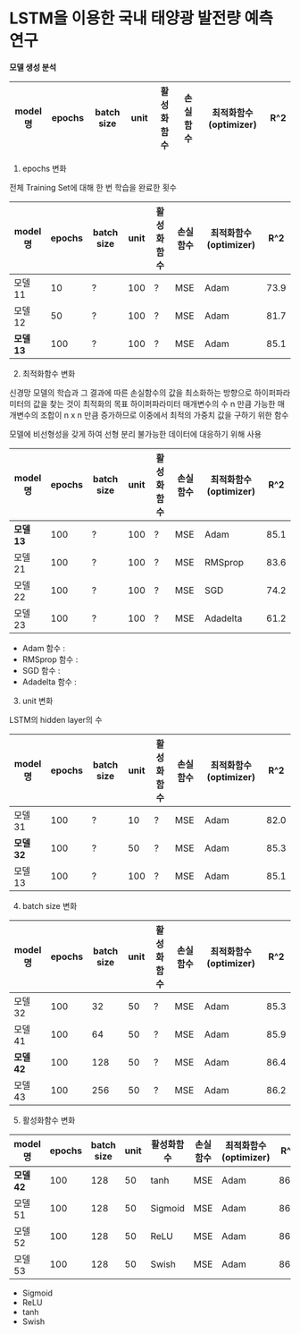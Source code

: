 # LSTM을 이용한 국내 태양광 발전량 예측 연구

**모델 생성 분석**

| model명 | epochs | batch size | unit | 활성화함수 | 손실함수 | 최적화함수(optimizer) | R^2 |
| ------- | ------ | ---------- | ---- | ---------- | -------- | --------------------- | --- |

1. epochs 변화

전체 Training Set에 대해 한 번 학습을 완료한 횟수

| model명    | epochs | batch size | unit | 활성화함수 | 손실함수 | 최적화함수(optimizer) | R^2  |
| ---------- | ------ | ---------- | ---- | ---------- | -------- | --------------------- | ---- |
| 모델11     | 10     | ?          | 100  | ?          | MSE      | Adam                  | 73.9 |
| 모델12     | 50     | ?          | 100  | ?          | MSE      | Adam                  | 81.7 |
| **모델13** | 100    | ?          | 100  | ?          | MSE      | Adam                  | 85.1 |

2. 최적화함수 변화

신경망 모델의 학습과 그 결과에 따른 손실함수의 값을 최소화하는 방향으로 하이퍼파라미터의 값을 찾는 것이 최적화의 목표
하이퍼파라미터 매개변수의 수 n 만큼 가능한 매개변수의 조합이 n x n 만큼 증가하므로 이중에서 최적의 가중치 값을 구하기 위한 함수

모델에 비선형성을 갖게 하여 선형 분리 불가능한 데이터에 대응하기 위해 사용

| model명    | epochs | batch size | unit | 활성화함수 | 손실함수 | 최적화함수(optimizer) | R^2  |
| ---------- | ------ | ---------- | ---- | ---------- | -------- | --------------------- | ---- |
| **모델13** | 100    | ?          | 100  | ?          | MSE      | Adam                  | 85.1 |
| 모델21     | 100    | ?          | 100  | ?          | MSE      | RMSprop               | 83.6 |
| 모델22     | 100    | ?          | 100  | ?          | MSE      | SGD                   | 74.2 |
| 모델23     | 100    | ?          | 100  | ?          | MSE      | Adadelta              | 61.2 |

- Adam 함수 :
- RMSprop 함수 :
- SGD 함수 :
- Adadelta 함수 :

3. unit 변화

LSTM의 hidden layer의 수

| model명    | epochs | batch size | unit | 활성화함수 | 손실함수 | 최적화함수(optimizer) | R^2  |
| ---------- | ------ | ---------- | ---- | ---------- | -------- | --------------------- | ---- |
| 모델31     | 100    | ?          | 10   | ?          | MSE      | Adam                  | 82.0 |
| **모델32** | 100    | ?          | 50   | ?          | MSE      | Adam                  | 85.3 |
| 모델13     | 100    | ?          | 100  | ?          | MSE      | Adam                  | 85.1 |

4. batch size 변화

| model명    | epochs | batch size | unit | 활성화함수 | 손실함수 | 최적화함수(optimizer) | R^2  |
| ---------- | ------ | ---------- | ---- | ---------- | -------- | --------------------- | ---- |
| 모델32     | 100    | 32         | 50   | ?          | MSE      | Adam                  | 85.3 |
| 모델41     | 100    | 64         | 50   | ?          | MSE      | Adam                  | 85.9 |
| **모델42** | 100    | 128        | 50   | ?          | MSE      | Adam                  | 86.4 |
| 모델43     | 100    | 256        | 50   | ?          | MSE      | Adam                  | 86.2 |

5. 활성화함수 변화

| model명    | epochs | batch size | unit | 활성화함수 | 손실함수 | 최적화함수(optimizer) | R^2  |
| ---------- | ------ | ---------- | ---- | ---------- | -------- | --------------------- | ---- |
| **모델42** | 100    | 128        | 50   | tanh       | MSE      | Adam                  | 86.4 |
| 모델51     | 100    | 128        | 50   | Sigmoid    | MSE      | Adam                  | 86.4 |
| 모델52     | 100    | 128        | 50   | ReLU       | MSE      | Adam                  | 86.4 |
| 모델53     | 100    | 128        | 50   | Swish      | MSE      | Adam                  | 86.4 |

- Sigmoid
- ReLU
- tanh
- Swish
